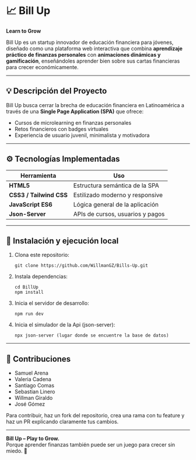 # 📈 Bill Up

**Learn to Grow**

Bill Up es un startup innovador de educación financiera para jóvenes, diseñado como una plataforma web interactiva que combina **aprendizaje práctico de finanzas personales** con **animaciones dinámicas y gamificación**, enseñándoles aprender bien sobre sus cartas financieras para crecer económicamente.

---

## 💡 **Descripción del Proyecto**

Bill Up busca cerrar la brecha de educación financiera en Latinoamérica a través de una **Single Page Application (SPA)** que ofrece:

- Cursos de microlearning en finanzas personales
- Retos financieros con badges virtuales
- Experiencia de usuario juvenil, minimalista y motivadora

---

## ⚙️ **Tecnologías Implementadas**

| Herramienta | Uso |
|-------------|-----|
| **HTML5** | Estructura semántica de la SPA |
| **CSS3 / Tailwind CSS** | Estilizado moderno y responsive |
| **JavaScript ES6** | Lógica general de la aplicación |
| **Json-Server** | APIs de cursos, usuarios y pagos |


---

## 🔧 **Instalación y ejecución local**

1. Clona este repositorio:
    ```
    git clone https://github.com/WillmanGZ/Bills-Up.git
    ```
2. Instala dependencias:
    ```
    cd BillUp
    npm install
    ```
3. Inicia el servidor de desarrollo:
    ```
    npm run dev
    ```
4. Inicia el simulador de la Api (json-server):
    ```
    npx json-server (lugar donde se encuentre la base de datos)
    ```

---

## 🙌 **Contribuciones**

- Samuel Arena
- Valeria Cadena 
- Santiago Comas
- Sebastian Linero
- Willman Giraldo
- José Gómez

Para contribuir, haz un fork del repositorio, crea una rama con tu feature y haz un PR explicando claramente tus cambios.

---

**Bill Up – Play to Grow.**  
Porque aprender finanzas también puede ser un juego para crecer sin miedo. 🚀
